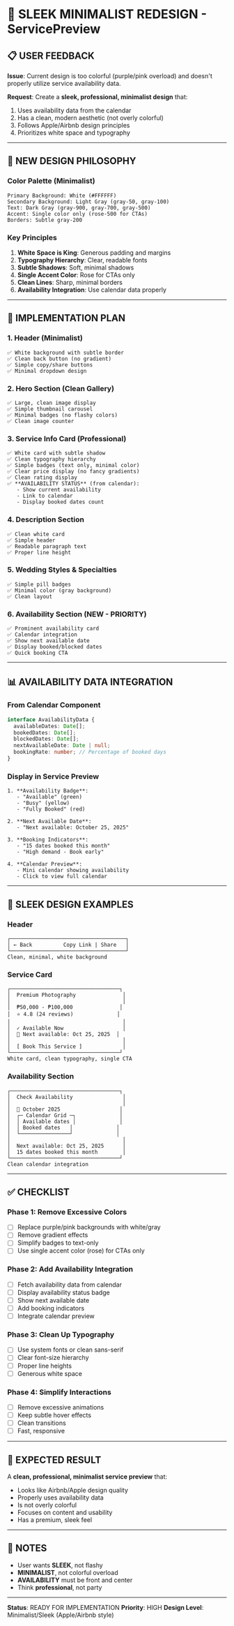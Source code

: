 # 🎨 SLEEK MINIMALIST REDESIGN - ServicePreview

## 📋 USER FEEDBACK

**Issue**: Current design is too colorful (purple/pink overload) and doesn't properly utilize service availability data.

**Request**: Create a **sleek, professional, minimalist design** that:
1. Uses availability data from the calendar
2. Has a clean, modern aesthetic (not overly colorful)
3. Follows Apple/Airbnb design principles
4. Prioritizes white space and typography

---

## 🎯 NEW DESIGN PHILOSOPHY

### Color Palette (Minimalist)
```
Primary Background: White (#FFFFFF)
Secondary Background: Light Gray (gray-50, gray-100)
Text: Dark Gray (gray-900, gray-700, gray-500)
Accent: Single color only (rose-500 for CTAs)
Borders: Subtle gray-200
```

### Key Principles
1. **White Space is King**: Generous padding and margins
2. **Typography Hierarchy**: Clear, readable fonts
3. **Subtle Shadows**: Soft, minimal shadows
4. **Single Accent Color**: Rose for CTAs only
5. **Clean Lines**: Sharp, minimal borders
6. **Availability Integration**: Use calendar data properly

---

## 🔧 IMPLEMENTATION PLAN

### 1. Header (Minimalist)
```tsx
✅ White background with subtle border
✅ Clean back button (no gradient)
✅ Simple copy/share buttons
✅ Minimal dropdown design
```

### 2. Hero Section (Clean Gallery)
```tsx
✅ Large, clean image display
✅ Simple thumbnail carousel
✅ Minimal badges (no flashy colors)
✅ Clean image counter
```

### 3. Service Info Card (Professional)
```tsx
✅ White card with subtle shadow
✅ Clean typography hierarchy
✅ Simple badges (text only, minimal color)
✅ Clear price display (no fancy gradients)
✅ Clean rating display
✅ **AVAILABILITY STATUS** (from calendar):
   - Show current availability
   - Link to calendar
   - Display booked dates count
```

### 4. Description Section
```tsx
✅ Clean white card
✅ Simple header
✅ Readable paragraph text
✅ Proper line height
```

### 5. Wedding Styles & Specialties
```tsx
✅ Simple pill badges
✅ Minimal color (gray background)
✅ Clean layout
```

### 6. **Availability Section** (NEW - PRIORITY)
```tsx
✅ Prominent availability card
✅ Calendar integration
✅ Show next available date
✅ Display booked/blocked dates
✅ Quick booking CTA
```

---

## 📊 AVAILABILITY DATA INTEGRATION

### From Calendar Component
```typescript
interface AvailabilityData {
  availableDates: Date[];
  bookedDates: Date[];
  blockedDates: Date[];
  nextAvailableDate: Date | null;
  bookingRate: number; // Percentage of booked days
}
```

### Display in Service Preview
```tsx
1. **Availability Badge**: 
   - "Available" (green)
   - "Busy" (yellow)
   - "Fully Booked" (red)

2. **Next Available Date**:
   - "Next available: October 25, 2025"

3. **Booking Indicators**:
   - "15 dates booked this month"
   - "High demand - Book early"

4. **Calendar Preview**:
   - Mini calendar showing availability
   - Click to view full calendar
```

---

## 🎨 SLEEK DESIGN EXAMPLES

### Header
```
┌─────────────────────────────────────┐
│ ← Back          Copy Link | Share   │
└─────────────────────────────────────┘
Clean, minimal, white background
```

### Service Card
```
┌───────────────────────────────────┐
│  Premium Photography               │
│                                    │
│  ₱50,000 - ₱100,000               │
│  ⭐ 4.8 (24 reviews)              │
│                                    │
│  ✓ Available Now                   │
│  📅 Next available: Oct 25, 2025  │
│                                    │
│  [ Book This Service ]             │
└───────────────────────────────────┘
White card, clean typography, single CTA
```

### Availability Section
```
┌───────────────────────────────────┐
│  Check Availability                │
│                                    │
│  📅 October 2025                   │
│  ┌─ Calendar Grid ─┐              │
│  │ Available dates │              │
│  │ Booked dates   │              │
│  └────────────────┘              │
│                                    │
│  Next available: Oct 25, 2025      │
│  15 dates booked this month        │
└───────────────────────────────────┘
Clean calendar integration
```

---

## ✅ CHECKLIST

### Phase 1: Remove Excessive Colors
- [ ] Replace purple/pink backgrounds with white/gray
- [ ] Remove gradient effects
- [ ] Simplify badges to text-only
- [ ] Use single accent color (rose) for CTAs only

### Phase 2: Add Availability Integration
- [ ] Fetch availability data from calendar
- [ ] Display availability status badge
- [ ] Show next available date
- [ ] Add booking indicators
- [ ] Integrate calendar preview

### Phase 3: Clean Up Typography
- [ ] Use system fonts or clean sans-serif
- [ ] Clear font-size hierarchy
- [ ] Proper line heights
- [ ] Generous white space

### Phase 4: Simplify Interactions
- [ ] Remove excessive animations
- [ ] Keep subtle hover effects
- [ ] Clean transitions
- [ ] Fast, responsive

---

## 🚀 EXPECTED RESULT

A **clean, professional, minimalist service preview** that:
- Looks like Airbnb/Apple design quality
- Properly uses availability data
- Is not overly colorful
- Focuses on content and usability
- Has a premium, sleek feel

---

## 📝 NOTES

- User wants **SLEEK**, not flashy
- **MINIMALIST**, not colorful overload
- **AVAILABILITY** must be front and center
- Think **professional**, not party

---

**Status**: READY FOR IMPLEMENTATION
**Priority**: HIGH
**Design Level**: Minimalist/Sleek (Apple/Airbnb style)
